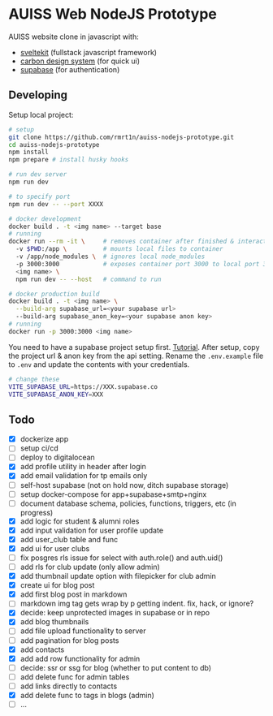 # AUISS Web NodeJS Prototype

AUISS website clone in javascript with:

- [sveltekit](https://kit.svelte.dev/) (fullstack javascript framework)
- [carbon design system](https://www.carbondesignsystem.com/) (for quick ui)
- [supabase](https://supabase.io) (for authentication)

## Developing

Setup local project:

```bash
# setup
git clone https://github.com/rmrt1n/auiss-nodejs-prototype.git
cd auiss-nodejs-prototype
npm install
npm prepare # install husky hooks

# run dev server
npm run dev

# to specify port
npm run dev -- --port XXXX

# docker development
docker build . -t <img name> --target base
# running
docker run --rm -it \     # removes container after finished & interactive mode
  -v $PWD:/app \          # mounts local files to container
  -v /app/node_modules \  # ignores local node_modules
  -p 3000:3000            # exposes container port 3000 to local port 3000
  <img name> \
  npm run dev -- --host   # command to run

# docker production build
docker build . -t <img name> \
  --build-arg supabase_url=<your supabase url>
  --build-arg supabase_anon_key=<your supabase anon key>
# running
docker run -p 3000:3000 <img name>
```

You need to have a supabase project setup first. [Tutorial](https://supabase.com/docs).
After setup, copy the project url & anon key from the api setting. Rename the
`.env.example` file to `.env` and update the contents with your credentials.

```bash
# change these
VITE_SUPABASE_URL=https://XXX.supabase.co
VITE_SUPABASE_ANON_KEY=XXX
```

## Todo

- [x] dockerize app
- [ ] setup ci/cd
- [ ] deploy to digitalocean
- [x] add profile utility in header after login
- [x] add email validation for tp emails only
- [ ] self-host supabase (not on hold now, ditch supabase storage)
- [ ] setup docker-compose for app+supabase+smtp+nginx
- [ ] document database schema, policies, functions, triggers, etc (in progress)
- [x] add logic for student & alumni roles
- [x] add input validation for user profile update
- [x] add user_club table and func
- [x] add ui for user clubs
- [ ] fix posgres rls issue for select with auth.role() and auth.uid()
- [ ] add rls for club update (only allow admin)
- [x] add thumbnail update option with filepicker for club admin
- [x] create ui for blog post
- [x] add first blog post in markdown
- [ ] markdown img tag gets wrap by p getting indent. fix, hack, or ignore?
- [x] decide: keep unprotected images in supabase or in repo
- [x] add blog thumbnails
- [ ] add file upload functionality to server
- [ ] add pagination for blog posts
- [x] add contacts
- [x] add add row functionality for admin
- [ ] decide: ssr or ssg for blog (whether to put content to db)
- [ ] add delete func for admin tables
- [ ] add links directly to contacts
- [x] add delete func to tags in blogs (admin)
- [ ] ...
